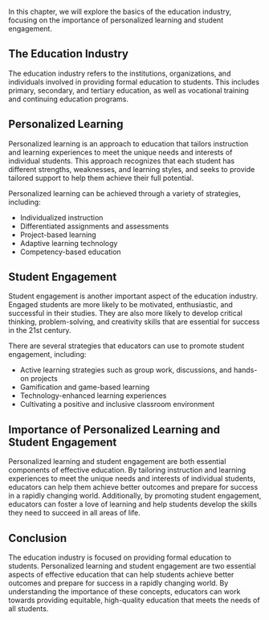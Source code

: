 
In this chapter, we will explore the basics of the education industry, focusing on the importance of personalized learning and student engagement.

The Education Industry
----------------------

The education industry refers to the institutions, organizations, and individuals involved in providing formal education to students. This includes primary, secondary, and tertiary education, as well as vocational training and continuing education programs.

Personalized Learning
---------------------

Personalized learning is an approach to education that tailors instruction and learning experiences to meet the unique needs and interests of individual students. This approach recognizes that each student has different strengths, weaknesses, and learning styles, and seeks to provide tailored support to help them achieve their full potential.

Personalized learning can be achieved through a variety of strategies, including:

* Individualized instruction
* Differentiated assignments and assessments
* Project-based learning
* Adaptive learning technology
* Competency-based education

Student Engagement
------------------

Student engagement is another important aspect of the education industry. Engaged students are more likely to be motivated, enthusiastic, and successful in their studies. They are also more likely to develop critical thinking, problem-solving, and creativity skills that are essential for success in the 21st century.

There are several strategies that educators can use to promote student engagement, including:

* Active learning strategies such as group work, discussions, and hands-on projects
* Gamification and game-based learning
* Technology-enhanced learning experiences
* Cultivating a positive and inclusive classroom environment

Importance of Personalized Learning and Student Engagement
----------------------------------------------------------

Personalized learning and student engagement are both essential components of effective education. By tailoring instruction and learning experiences to meet the unique needs and interests of individual students, educators can help them achieve better outcomes and prepare for success in a rapidly changing world. Additionally, by promoting student engagement, educators can foster a love of learning and help students develop the skills they need to succeed in all areas of life.

Conclusion
----------

The education industry is focused on providing formal education to students. Personalized learning and student engagement are two essential aspects of effective education that can help students achieve better outcomes and prepare for success in a rapidly changing world. By understanding the importance of these concepts, educators can work towards providing equitable, high-quality education that meets the needs of all students.
